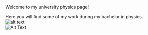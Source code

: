 

<p align="center">
  
Welcome to my university physics page!

Here you will find some of my work during my bachelor in physics.
![alt text](https://i.imgur.com/2N9cKJc.png)<br>
![Alt Text](https://s2.gifyu.com/images/ezgif.com-optimizedb0b198f1a39aba3.gif)
</p>
